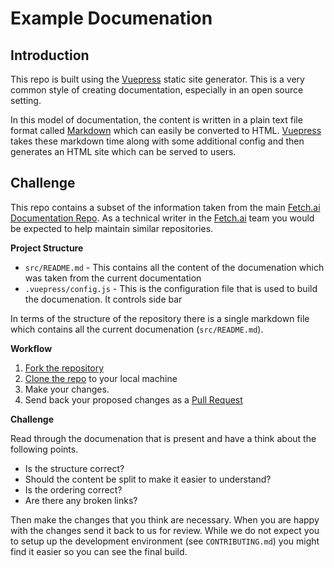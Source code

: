 # Example Documenation

## Introduction

This repo is built using the [Vuepress](https://vuepress.vuejs.org/) static site generator. This
is a very common style of creating documentation, especially in an open source setting.

In this model of documentation, the content is written in a plain text file format called [Markdown](https://daringfireball.net/projects/markdown/) which can easily be converted to
HTML. [Vuepress](https://vuepress.vuejs.org/) takes these markdown time along with some
additional config and then generates an HTML site which can be served to users.

## Challenge

This repo contains a subset of the information taken from the main [Fetch.ai Documentation Repo](https://github.com/fetchai/docs). As a technical writer in the [Fetch.ai](https://fetch.ai) team
you would be expected to help maintain similar repositories.

**Project Structure**

* `src/README.md` - This contains all the content of the documenation which was taken from the current documentation
* `.vuepress/config.js` - This is the configuration file that is used to build the documenation. It controls side bar

In terms of the structure of the repository there is a single markdown file which contains all the current documenation (`src/README.md`).

**Workflow**

1. [Fork the repository](https://docs.github.com/en/get-started/quickstart/fork-a-repo)
2. [Clone the repo](https://docs.github.com/en/repositories/creating-and-managing-repositories/cloning-a-repository) to your local machine
3. Make your changes.
4. Send back your proposed changes as a [Pull Request](https://docs.github.com/en/github/collaborating-with-pull-requests/proposing-changes-to-your-work-with-pull-requests/about-pull-requests)


**Challenge**

Read through the documenation that is present and have a think about the following points.

* Is the structure correct?
* Should the content be split to make it easier to understand?
* Is the ordering correct?
* Are there any broken links?

Then make the changes that you think are necessary. When you are happy with the changes send it back to us for review. While we do not expect you to setup up the development environment (see `CONTRIBUTING.md`) you might find it easier so you can see the final build.
